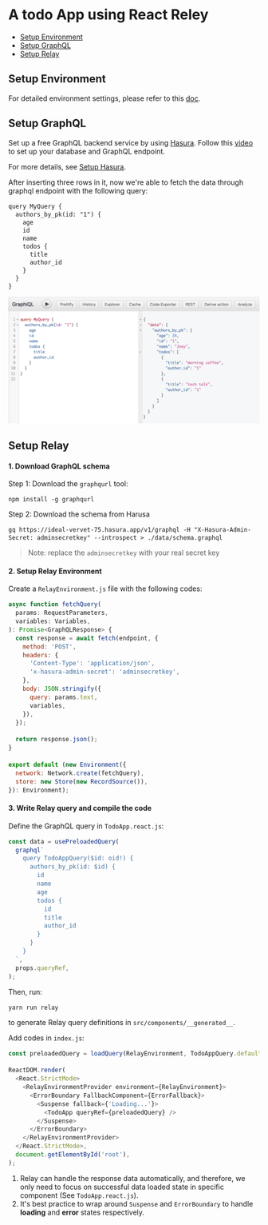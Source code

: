 # A todo App using React Reley

- [Setup Environment](#setup_env)
- [Setup GraphQL](#setup_graphql)
- [Setup Relay](#setup_relay)

## Setup Environment<a name="setup_env" />

For detailed environment settings, please refer to this [doc](https://github.com/goplusgo/react-flow-template/blob/master/docs/Environment%20Setup.md).

## Setup GraphQL<a name="setup_graphql" />

Set up a free GraphQL backend service by using [Hasura](https://hasura.io). Follow this [video](https://www.youtube.com/watch?v=ydap0fFbI-Q) to set up your database and GraphQL endpoint.

For more details, see [Setup Hasura](./docs/Setup_Hasura.md).

After inserting three rows in it, now we're able to fetch the data through graphql endpoint with the following query:

```
query MyQuery {
  authors_by_pk(id: "1") {
    age
    id
    name
    todos {
      title
      author_id
    }
  }
}
```

![Hasura GraphQL](./assets/images/hasura_graphql.png)

## Setup Relay<a name="setup_relay" />

#### 1. Download GraphQL schema

Step 1: Download the `graphqurl` tool:

```
npm install -g graphqurl
```

Step 2: Download the schema from Harusa

```
gq https://ideal-vervet-75.hasura.app/v1/graphql -H "X-Hasura-Admin-Secret: adminsecretkey" --introspect > ./data/schema.graphql
```

> Note: replace the `adminsecretkey` with your real secret key

#### 2. Setup Relay Environment

Create a `RelayEnvironment.js` file with the following codes:

```javascript
async function fetchQuery(
  params: RequestParameters,
  variables: Variables,
): Promise<GraphQLResponse> {
  const response = await fetch(endpoint, {
    method: 'POST',
    headers: {
      'Content-Type': 'application/json',
      'x-hasura-admin-secret': 'adminsecretkey',
    },
    body: JSON.stringify({
      query: params.text,
      variables,
    }),
  });

  return response.json();
}

export default (new Environment({
  network: Network.create(fetchQuery),
  store: new Store(new RecordSource()),
}): Environment);
```

#### 3. Write Relay query and compile the code

Define the GraphQL query in `TodoApp.react.js`:

```javascript
const data = usePreloadedQuery(
  graphql`
    query TodoAppQuery($id: oid!) {
      authors_by_pk(id: $id) {
        id
        name
        age
        todos {
          id
          title
          author_id
        }
      }
    }
  `,
  props.queryRef,
);
```

Then, run:

```
yarn run relay
```

to generate Relay query definitions in `src/components/__generated__`.

Add codes in `index.js`:

```javascript
const preloadedQuery = loadQuery(RelayEnvironment, TodoAppQuery.default, {});

ReactDOM.render(
  <React.StrictMode>
    <RelayEnvironmentProvider environment={RelayEnvironment}>
      <ErrorBoundary FallbackComponent={ErrorFallback}>
        <Suspense fallback={'Loading...'}>
          <TodoApp queryRef={preloadedQuery} />
        </Suspense>
      </ErrorBoundary>
    </RelayEnvironmentProvider>
  </React.StrictMode>,
  document.getElementById('root'),
);
```

1. Relay can handle the response data automatically, and therefore, we only need to focus on successful data loaded state in specific component (See `TodoApp.react.js`).
2. It's best practice to wrap around `Suspense` and `ErrorBoundary` to handle **loading** and **error** states respectively.
